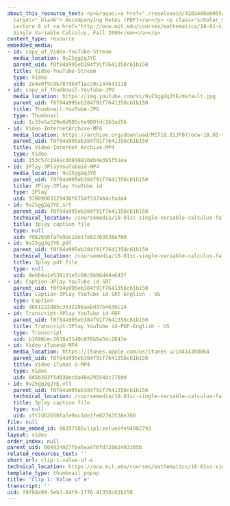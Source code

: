 ```yaml
---
about_this_resource_text: <p>&raquo;<a href="./resolveuid/42da488e60554db54095585c536d5da9"
  target="_blank"> Accompanying Notes (PDF)</a></p> <p class="scholar_medsm">From
  Lecture 6 of <a href="http://ocw.mit.edu/courses/mathematics/18-01-single-variable-calculus-fall-2006/video-lectures/"><em>18.01
  Single Variable Calculus, Fall 2006</em></a></p>
content_type: resource
embedded_media:
- id: copy_of_Video-YouTube-Stream
  media_location: 9v25gg2qJYE
  parent_uid: f0f84a995eb384f91f7641358c61b150
  title: Video-YouTube-Stream
  type: Video
  uid: 2e4e0f9c96787db4f1acc0c144643218
- id: copy_of_Thumbnail-YouTube-JPG
  media_location: https://img.youtube.com/vi/9v25gg2qJYE/default.jpg
  parent_uid: f0f84a995eb384f91f7641358c61b150
  title: Thumbnail-YouTube-JPG
  type: Thumbnail
  uid: 1c37e5a529e8d905c6e900fdc163ad56
- id: Video-InternetArchive-MP4
  media_location: https://archive.org/download/MIT18.01JF07/ocw-18.01-f07-lec06_300k.mp4
  parent_uid: f0f84a995eb384f91f7641358c61b150
  title: Video-Internet Archive-MP4
  type: Video
  uid: 153c57c194acdd8488168b4e385f51ea
- id: 3Play-3PlayYouTubeid-MP4
  media_location: 9v25gg2qJYE
  parent_uid: f0f84a995eb384f91f7641358c61b150
  title: 3Play-3Play YouTube id
  type: 3Play
  uid: 97009083129436f6754f5374b4cfada4
- id: 9v25gg2qJYE.srt
  parent_uid: f0f84a995eb384f91f7641358c61b150
  technical_location: /coursemedia/18-01sc-single-variable-calculus-fall-2010/c350059d6c267c959520d3c3a45fd467_9v25gg2qJYE.srt
  title: 3play caption file
  type: null
  uid: 7d62650fafe9ac1de1fe02763538e760
- id: 9v25gg2qJYE.pdf
  parent_uid: f0f84a995eb384f91f7641358c61b150
  technical_location: /coursemedia/18-01sc-single-variable-calculus-fall-2010/b705fde005e6a97070408ac7e2bb650f_9v25gg2qJYE.pdf
  title: 3play pdf file
  type: null
  uid: 4eb64a1e539191e5c60c9b86d44a643f
- id: Caption-3Play YouTube id-SRT
  parent_uid: f0f84a995eb384f91f7641358c61b150
  title: Caption-3Play YouTube id-SRT-English - US
  type: Caption
  uid: d661222d85c3532188aebd37b4639c14
- id: Transcript-3Play YouTube id-PDF
  parent_uid: f0f84a995eb384f91f7641358c61b150
  title: Transcript-3Play YouTube id-PDF-English - US
  type: Transcript
  uid: b3698bec2038a7140c076b6434c2843e
- id: Video-iTunesU-MP4
  media_location: https://itunes.apple.com/us/itunes-u/id414308064
  parent_uid: f0f84a995eb384f91f7641358c61b150
  title: Video-iTunes U-MP4
  type: Video
  uid: 8d5b383f5d038ecba48e29554dc776dd
- id: 9v25gg2qJYE.vtt
  parent_uid: f0f84a995eb384f91f7641358c61b150
  technical_location: /coursemedia/18-01sc-single-variable-calculus-fall-2010/vttc350059d6c267c959520d3c3a45fd467_9v25gg2qJYE.vtt
  title: 3play caption file
  type: null
  uid: vtt7d62650fafe9ac1de1fe02763538e760
file: null
inline_embed_id: 96357185clip1:valueofe94982793
layout: video
order_index: null
parent_uid: 604424927fbe5ea476fd72662493105b
related_resources_text: ''
short_url: clip-1-value-of-e
technical_location: https://ocw.mit.edu/courses/mathematics/18-01sc-single-variable-calculus-fall-2010/1.-differentiation/part-b-implicit-differentiation-and-inverse-functions/session-19-an-interesting-limit-involving-e/clip-1-value-of-e
template_type: thumbnail_popup
title: 'Clip 1: Value of e'
transcript: ''
uid: f0f84a99-5eb3-84f9-1f76-41358c61b150
---
```

